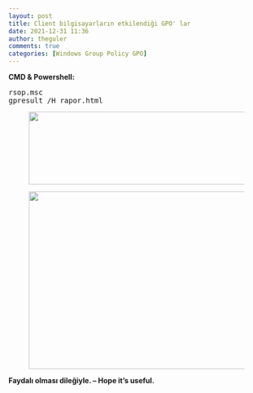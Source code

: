 ```yaml
---
layout: post
title: Client bilgisayarların etkilendiği GPO' lar
date: 2021-12-31 11:36
author: theguler
comments: true
categories: [Windows Group Policy GPO]
---
```

<!-- wp:paragraph -->
<p><strong>CMD &amp; Powershell:</strong></p>
<!-- /wp:paragraph -->

<!-- wp:preformatted -->
<pre id="block-212c4770-1090-40f9-a3aa-882bb19bd474" class="wp-block-preformatted">rsop.msc
gpresult /H rapor.html</pre>
<!-- /wp:preformatted -->

<!-- wp:image {"id":869,"width":615,"height":143,"sizeSlug":"large","linkDestination":"none"} -->
<figure class="wp-block-image size-large is-resized"><img src="https://farukguler.com/assets/post_images/ww.png?w=1024" alt="" class="wp-image-869" width="615" height="143" /></figure>
<!-- /wp:image -->

<!-- wp:image {"id":871,"width":613,"height":349,"sizeSlug":"large","linkDestination":"none"} -->
<figure class="wp-block-image size-large is-resized"><img src="https://farukguler.com/assets/post_images/rtty.png?w=1024" alt="" class="wp-image-871" width="613" height="349" /></figure>
<!-- /wp:image -->

<!-- wp:paragraph -->
<p><strong>Faydalı olması dileğiyle. – Hope it’s useful.</strong></p>
<!-- /wp:paragraph -->
